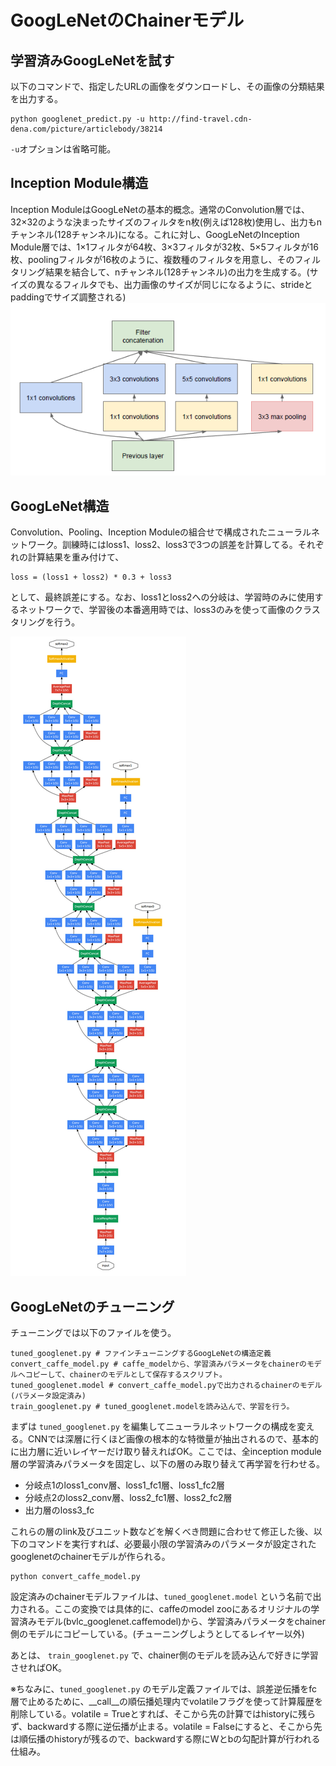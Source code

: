# GoogLeNetのChainerモデル
## 学習済みGoogLeNetを試す

以下のコマンドで、指定したURLの画像をダウンロードし、その画像の分類結果を出力する。

```
python googlenet_predict.py -u http://find-travel.cdn-dena.com/picture/articlebody/38214
```

`-u`オプションは省略可能。


## Inception Module構造

Inception ModuleはGoogLeNetの基本的概念。通常のConvolution層では、32×32のような決まったサイズのフィルタをn枚(例えば128枚)使用し、出力もnチャンネル(128チャンネル)になる。これに対し、GoogLeNetのInception Module層では、1×1フィルタが64枚、3×3フィルタが32枚、5×5フィルタが16枚、poolingフィルタが16枚のように、複数種のフィルタを用意し、そのフィルタリング結果を結合して、nチャンネル(128チャンネル)の出力を生成する。(サイズの異なるフィルタでも、出力画像のサイズが同じになるように、strideとpaddingでサイズ調整される)
![Inception Module構造](sample_images/2.jpg)

## GoogLeNet構造
Convolution、Pooling、Inception Moduleの組合せで構成されたニューラルネットワーク。訓練時にはloss1、loss2、loss3で3つの誤差を計算してる。それぞれの計算結果を重み付けて、

```
loss = (loss1 + loss2) * 0.3 + loss3
```

として、最終誤差にする。なお、loss1とloss2への分岐は、学習時のみに使用するネットワークで、学習後の本番適用時では、loss3のみを使って画像のクラスタリングを行う。

![GoogleNet構造](sample_images/1.jpg)



## GoogLeNetのチューニング
チューニングでは以下のファイルを使う。

```
tuned_googlenet.py # ファインチューニングするGoogLeNetの構造定義
convert_caffe_model.py # caffe_modelから、学習済みパラメータをchainerのモデルへコピーして、chainerのモデルとして保存するスクリプト。
tuned_googlenet.model # convert_caffe_model.pyで出力されるchainerのモデル(パラメータ設定済み)
train_googlenet.py # tuned_googlenet.modelを読み込んで、学習を行う。

```

まずは `tuned_googlenet.py` を編集してニューラルネットワークの構成を変える。CNNでは深層に行くほど画像の根本的な特徴量が抽出されるので、基本的に出力層に近いレイヤーだけ取り替えればOK。ここでは、全inception module層の学習済みパラメータを固定し、以下の層のみ取り替えて再学習を行わせる。

- 分岐点1のloss1\_conv層、loss1\_fc1層、loss1\_fc2層
- 分岐点2のloss2\_conv層、loss2\_fc1層、loss2\_fc2層
- 出力層のloss3\_fc

これらの層のlink及びユニット数などを解くべき問題に合わせて修正した後、以下のコマンドを実行すれば、必要最小限の学習済みのパラメータが設定されたgooglenetのchainerモデルが作られる。

```
python convert_caffe_model.py
```

設定済みのchainerモデルファイルは、`tuned_googlenet.model` という名前で出力される。ここの変換では具体的に、caffeのmodel zooにあるオリジナルの学習済みモデル(bvlc_googlenet.caffemodel)から、学習済みパラメータをchainer側のモデルにコピーしている。(チューニングしようとしてるレイヤー以外)

あとは、 `train_googlenet.py` で、chainer側のモデルを読み込んで好きに学習させればOK。

※ちなみに、`tuned_googlenet.py` のモデル定義ファイルでは、誤差逆伝播をfc層で止めるために、__call__の順伝播処理内でvolatileフラグを使って計算履歴を削除している。volatile = Trueとすれば、そこから先の計算ではhistoryに残らず、backwardする際に逆伝播が止まる。volatile = Falseにすると、そこから先は順伝播のhistoryが残るので、backwardする際にWとbの勾配計算が行われる仕組み。